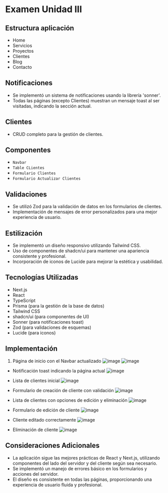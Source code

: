 # Examen Unidad III

## Estructura aplicación
- Home
- Servicios
- Proyectos
- Clientes
- Blog
- Contacto

## Notificaciones
- Se implementó un sistema de notificaciones usando la librería 'sonner'.
- Todas las páginas (excepto Clientes) muestran un mensaje toast al ser visitadas, indicando la sección actual.

## Clientes
- CRUD completo para la gestión de clientes.
 
## Componentes
- `Navbar`
- `Table CLientes`
- `Formulario Clientes`
- `Formulario Actualizar Clientes`

## Validaciones
- Se utilizó Zod para la validación de datos en los formularios de clientes.
- Implementación de mensajes de error personalizados para una mejor experiencia de usuario.

## Estilización
- Se implementó un diseño responsivo utilizando Tailwind CSS.
- Uso de componentes de shadcn/ui para mantener una apariencia consistente y profesional.
- Incorporación de iconos de Lucide para mejorar la estética y usabilidad.

## Tecnologías Utilizadas
- Next.js
- React
- TypeScript
- Prisma (para la gestión de la base de datos)
- Tailwind CSS
- shadcn/ui (para componentes de UI)
- Sonner (para notificaciones toast)
- Zod (para validaciones de esquemas)
- Lucide (para iconos)

## Implementación

1. Página de inicio con el Navbar actualizado
![image](https://github.com/user-attachments/assets/d1e42178-3e53-4f5f-bbea-cf2aa0a3a5e7)
![image](https://github.com/user-attachments/assets/ba0438f8-e38c-42f1-bc6f-2eca3223aebf)

- Notificación toast indicando la página actual
![image](https://github.com/user-attachments/assets/b45057c8-42ff-41cc-afc1-edc1089fa671)

- Lista de clientes inicial
![image](https://github.com/user-attachments/assets/76fbefb6-e8c7-4041-a048-5bacdaf95446)

- Formulario de creación de cliente con validación
![image](https://github.com/user-attachments/assets/3d43f883-c6a4-4b35-b1df-1713baf76d98)

- Lista de clientes con opciones de edición y eliminación
![image](https://github.com/user-attachments/assets/f26946f1-b798-4e19-8c6f-7de84b8a5d13)

- Formulario de edición de cliente
![image](https://github.com/user-attachments/assets/59a25871-3cb5-4e4a-8834-fd263cbb2611)

- Cliente editado correctamente
![image](https://github.com/user-attachments/assets/11d2f5af-3355-48e9-ba6a-a27bc482a4d6)

- Eliminación de cliente
![image](https://github.com/user-attachments/assets/d440ef69-3fe1-45be-870d-719b17770405)

## Consideraciones Adicionales
- La aplicación sigue las mejores prácticas de React y Next.js, utilizando componentes del lado del servidor y del cliente según sea necesario.
- Se implementó un manejo de errores básico en los formularios y acciones del servidor.
- El diseño es consistente en todas las páginas, proporcionando una experiencia de usuario fluida y profesional.

